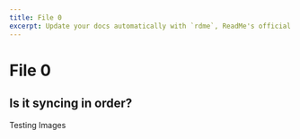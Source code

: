 ```yaml
---
title: File 0
excerpt: Update your docs automatically with `rdme`, ReadMe's official CLI and GitHub Action!
---
```


# File 0

## Is it syncing in order?

Testing Images

<img href="https://github.com/t-tullis/test-sync/blob/c62513f7d497d6d0781dcd065c61568ce088eb3b/images/Screenshot%202023-08-28%20at%201.48.32%20PM.png?raw=true"/>

